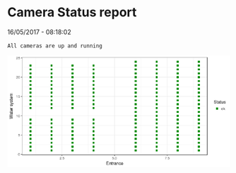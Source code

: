 Camera Status report
================
16/05/2017 - 08:18:02

    All cameras are up and running

![](camreport_files/figure-markdown_github/unnamed-chunk-2-1.png)
